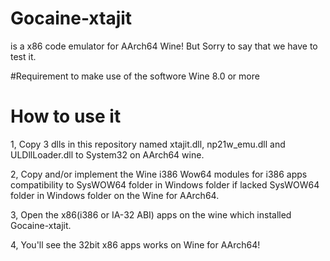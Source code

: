 # Gocaine-xtajit
is a x86 code emulator for AArch64 Wine! But Sorry to say that we have to test it.

#Requirement to make use of the softwore
Wine 8.0 or more

# How to use it
1, Copy 3 dlls in this repository named xtajit.dll, np21w_emu.dll and ULDllLoader.dll to System32 on AArch64 wine.

2, Copy and/or implement the Wine i386 Wow64 modules for i386 apps compatibility to SysWOW64 folder in Windows folder if lacked SysWOW64 folder in Windows folder on the Wine for AArch64.

3, Open the x86(i386 or IA-32 ABI) apps on the wine which installed Gocaine-xtajit.

4, You'll see the 32bit x86 apps works on Wine for AArch64!
